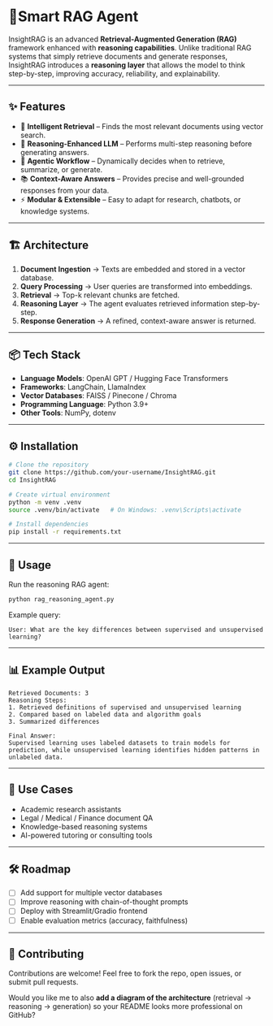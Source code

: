 

# 🚀Smart RAG Agent

InsightRAG is an advanced **Retrieval-Augmented Generation (RAG)** framework enhanced with **reasoning capabilities**. Unlike traditional RAG systems that simply retrieve documents and generate responses, InsightRAG introduces a **reasoning layer** that allows the model to think step-by-step, improving accuracy, reliability, and explainability.

---

## ✨ Features

* 🔎 **Intelligent Retrieval** – Finds the most relevant documents using vector search.
* 🧠 **Reasoning-Enhanced LLM** – Performs multi-step reasoning before generating answers.
* 🤖 **Agentic Workflow** – Dynamically decides when to retrieve, summarize, or generate.
* 📚 **Context-Aware Answers** – Provides precise and well-grounded responses from your data.
* ⚡ **Modular & Extensible** – Easy to adapt for research, chatbots, or knowledge systems.

---

## 🏗️ Architecture

1. **Document Ingestion** → Texts are embedded and stored in a vector database.
2. **Query Processing** → User queries are transformed into embeddings.
3. **Retrieval** → Top-k relevant chunks are fetched.
4. **Reasoning Layer** → The agent evaluates retrieved information step-by-step.
5. **Response Generation** → A refined, context-aware answer is returned.

---

## 📦 Tech Stack

* **Language Models**: OpenAI GPT / Hugging Face Transformers
* **Frameworks**: LangChain, LlamaIndex
* **Vector Databases**: FAISS / Pinecone / Chroma
* **Programming Language**: Python 3.9+
* **Other Tools**: NumPy, dotenv

---

## ⚙️ Installation

```bash
# Clone the repository
git clone https://github.com/your-username/InsightRAG.git
cd InsightRAG

# Create virtual environment
python -m venv .venv
source .venv/bin/activate   # On Windows: .venv\Scripts\activate

# Install dependencies
pip install -r requirements.txt
```

---

## 🚀 Usage

Run the reasoning RAG agent:

```bash
python rag_reasoning_agent.py
```

Example query:

```
User: What are the key differences between supervised and unsupervised learning?  
```

---

## 📊 Example Output

```
Retrieved Documents: 3  
Reasoning Steps:  
1. Retrieved definitions of supervised and unsupervised learning  
2. Compared based on labeled data and algorithm goals  
3. Summarized differences  

Final Answer:  
Supervised learning uses labeled datasets to train models for prediction, while unsupervised learning identifies hidden patterns in unlabeled data.  
```

---

## 📌 Use Cases

* Academic research assistants
* Legal / Medical / Finance document QA
* Knowledge-based reasoning systems
* AI-powered tutoring or consulting tools

---

## 🛠️ Roadmap

* [ ] Add support for multiple vector databases
* [ ] Improve reasoning with chain-of-thought prompts
* [ ] Deploy with Streamlit/Gradio frontend
* [ ] Enable evaluation metrics (accuracy, faithfulness)

---

## 🤝 Contributing

Contributions are welcome! Feel free to fork the repo, open issues, or submit pull requests.


Would you like me to also **add a diagram of the architecture** (retrieval → reasoning → generation) so your README looks more professional on GitHub?
